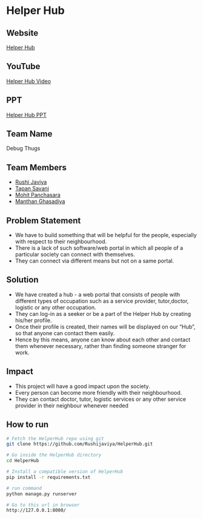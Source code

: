 # Helper Hub

## Website
[Helper Hub](https://helper-hub.herokuapp.com/)

## YouTube
[Helper Hub Video](https://youtu.be/IoUW8E62lmg)

## PPT
[Helper Hub PPT](https://docs.google.com/presentation/d/1qH5LHa3j-EDy17cpWjfQXLzVRmrQb-8MiAU7cyPy66w/edit?usp=sharing)

## Team Name 
Debug Thugs

## Team Members 
* [Rushi Javiya ](https://github.com/Rushijaviya) 
* [Tapan Savani](https://github.com/Stapan17)
* [Mohit Panchasara](https://github.com/MohitPanchasara)
* [Manthan Ghasadiya](https://github.com/manthanghasadiya)

## Problem Statement 
* We have to build something that will be helpful for the people, especially with respect to their neighbourhood.
* There is a lack of such software/web portal in which all people of a particular society can connect with themselves.
* They can connect via different means but not on a same portal.


## Solution
* We have created a hub - a web portal that consists of people with different types of occupation such as a service provider, tutor,doctor, logistic or any other occupation.
* They can log-in as a seeker or be a part of the Helper Hub by creating his/her profile.
* Once their profile is created, their names will be displayed on our “Hub”, so that anyone can contact them easily.
* Hence by this means, anyone can know about each other and contact them whenever necessary, rather than finding someone stranger for work.

## Impact
* This project will have a good impact upon the society.
* Every person can become more friendly with their neighbourhood.
* They can contact doctor, tutor, logistic services or any other service provider in their neighbour whenever needed


## How to run
```bash
# Fetch the HelperHub repo using git
git clone https://github.com/Rushijaviya/HelperHub.git

# Go inside the HelperHub directory
cd HelperHub

# Install a compatible version of HelperHub
pip install -r requirements.txt

# run command
python manage.py runserver

# Go to this url in browser
http://127.0.0.1:8000/
```